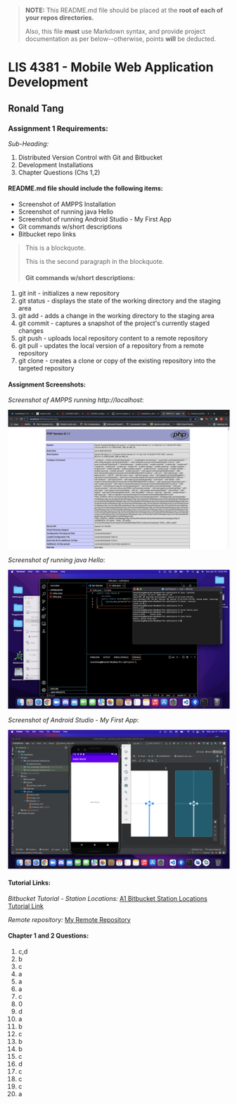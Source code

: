 > **NOTE:** This README.md file should be placed at the **root of each of your repos directories.**
>
>Also, this file **must** use Markdown syntax, and provide project documentation as per below--otherwise, points **will** be deducted.
>

# LIS 4381 - Mobile Web Application Development

## Ronald Tang

### Assignment 1 Requirements:

*Sub-Heading:*

1. Distributed Version Control with Git and Bitbucket
2. Development Installations
3. Chapter Questions (Chs 1,2)

#### README.md file should include the following items:

* Screenshot of AMPPS Installation
* Screenshot of running java Hello
* Screenshot of running Android Studio - My First App
* Git commands w/short descriptions
* Bitbucket repo links

> This is a blockquote.
> 
> This is the second paragraph in the blockquote.
>
> #### Git commands w/short descriptions:

1. git init - initializes a new repository
2. git status - displays the state of the working directory and the staging area
3. git add - adds a change in the working directory to the staging area
4. git commit - captures a snapshot of the project's currently staged changes
5. git push - uploads local repository content to a remote repository
6. git pull - updates the local version of a repository from a remote repository
7. git clone - creates a clone or copy of the existing repository into the targeted repository

#### Assignment Screenshots:

*Screenshot of AMPPS running http://localhost*:

![AMPPS Installation Screenshot](img/ampps.png "PHP and MySQL Screenshot")

*Screenshot of running java Hello*:

![JDK Installation Screenshot](img/jdk_install.png "Java Hello Screenshot")

*Screenshot of Android Studio - My First App*:

![Android Studio Installation Screenshot](img/android.png "Android Studio Screenshot")


#### Tutorial Links:

*Bitbucket Tutorial - Station Locations:*
[A1 Bitbucket Station Locations Tutorial Link](https://bitbucket.org/ronaldtang1/bitbucketstationlocations/ "Bitbucket Station Locations")

*Remote repository:*
[My Remote Repository ](https://bitbucket.org/ronaldtang1/lis4381/ "My Remote Repository")

#### Chapter 1 and 2 Questions:

1. c,d
2. b
3. c
4. a
5. a
6. a
7. c
8. 0
9. d
10. a
11. b
12. c
13. b
14. b
15. c
16. d
17. c
18. c
19. c
20. a